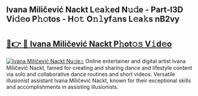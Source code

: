 ## Ivana Miličević Nackt L𝚎a𝚔ed N𝚞𝚍e - Part-l3D Vi𝚍𝚎o P𝚑𝚘tos - H𝚘𝚝 O𝚗𝚕yf𝚊ns L𝚎a𝚔s nB2vy

# <h2><a href="http://kf7wt2c.oniu.top/?m=Ivana+Mili%c4%8devi%c4%87+Nackt">🔗👉 🔴 Ivana Miličević Nackt P𝚑ot𝚘𝚜 V𝚒d𝚎o</a></h2>

[![Ivana Miličević Nackt Nu𝚍e𝚜](https://i.imgur.com/0qMVB7G.gif)](http://kf7wt2c.oniu.top/?m=Ivana+Mili%c4%8devi%c4%87+Nackt)
Online entertainer and digital artist Ivana Miličević Nackt, famed for creating and sharing dance and lifestyle content via solo and collaborative dance routines and short videos. Versatile illusionist assistant Ivana Miličević Nackt, known for their exceptional skills and accomplishments in assisting illusionists.  
